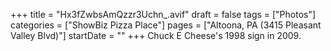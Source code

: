 +++
title = "Hx3fZwbsAmQzzr3Uchn_.avif"
draft = false
tags = ["Photos"]
categories = ["ShowBiz Pizza Place"]
pages = ["Altoona, PA (3415 Pleasant Valley Blvd)"]
startDate = ""
+++
Chuck E Cheese's 1998 sign in 2009.
